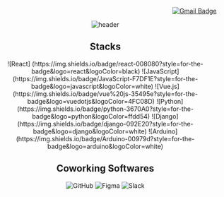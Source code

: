 
<div align=right>
 
[![Gmail Badge](https://img.shields.io/badge/-Gmail-d14836?style=flat-square&logo=Gmail&logoColor=white&link=mailto:riggz.79@gmail.com)](mailto:riggz.79@gmail.com)
 
</div>

<div align=center>
 
![header](https://capsule-render.vercel.app/api?type=waving&color=gradient&customColorList=0,2,2,5,30&height=200&section=header&text=Richard%20Carter&fontAlign=80&fontAlignY=40&fontSize=50)

</div>
 
<!-- <hr> -->

<div align=center>

 <h2> Stacks </h2>
![React] (https://img.shields.io/badge/react-008080?style=for-the-badge&logo=react&logoColor=black)
![JavaScript] (https://img.shields.io/badge/JavaScript-F7DF1E?style=for-the-badge&logo=javascript&logoColor=white)
![Vue.js](https://img.shields.io/badge/vue%20js-35495e?style=for-the-badge&logo=vuedotjs&logoColor=4FC08D)
![Python](https://img.shields.io/badge/python-3670A0?style=for-the-badge&logo=python&logoColor=ffdd54)
![Django](https://img.shields.io/badge/django-092E20?style=for-the-badge&logo=django&logoColor=white)
![Arduino](https://img.shields.io/badge/Arduino-00979d?style=for-the-badge&logo=arduino&logoColor=white)
<!-- ![Arduino](https://img.shields.io/badge/Ardoino%20Studio-00979d?style=for-the-badge&logo=arduino&logoColor=white)
![C#](https://img.shields.io/badge/C%20Sharp-239120?style=for-the-badge&logo=csharp&logoColor=white)
![Unity](https://img.shields.io/badge/unity-000000?style=for-the-badge&logo=unity&logoColor=white)
![Java](https://img.shields.io/badge/Java-007396?style=for-the-badge&logo=java&logoColor=ed1d25)
![Android Studio](https://img.shields.io/badge/Android%20Studio-3DDC84?style=for-the-badge&logo=android-studio&logoColor=white) -->
 
 <h2> Coworking Softwares </h2>

![GitHub](https://img.shields.io/badge/GitHub-181717?style=for-the-badge&logo=github&logoColor=white)
![Figma](https://img.shields.io/badge/figma-F24E1E?style=for-the-badge&logo=figma&logoColor=white)
![Slack](https://img.shields.io/badge/Slack-4a154b?style=for-the-badge&logo=slack&logoColor=white) 
<!-- ![GitLab](https://img.shields.io/badge/GitLab-fca121?style=for-the-badge&logo=gitlab&logoColor=white)
![Jira](https://img.shields.io/badge/Jira%20Software-0052cc?style=for-the-badge&logo=jira-software&logoColor=white)
![Mattermost](https://img.shields.io/badge/Mattermost-0058cc?style=for-the-badge&logo=mattermost&logoColor=white)  -->
</div>




<!--
### Hi there 👋
🔭 I’m currently working on building a data lake for use within my company. <br>
🌱 I’m currently learning the DevOps and SecOps pipelines to better facilitate access and workflows within our corporate data lake.

**richardcarter79/richardcarter79** is a ✨ _special_ ✨ repository because its `README.md` (this file) appears on your GitHub profile.

Here are some ideas to get you started:

- 🔭 I’m currently working on ...
- 🌱 I’m currently learning ...
- 👯 I’m looking to collaborate on ...
- 🤔 I’m looking for help with ...
- 💬 Ask me about ...
- 📫 How to reach me: ...
- 😄 Pronouns: ...
- ⚡ Fun fact: ...
-->
